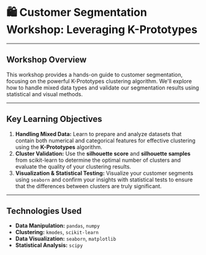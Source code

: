 # 🛍️ Customer Segmentation Workshop: Leveraging K-Prototypes

---

## **Workshop Overview**

This workshop provides a hands-on guide to customer segmentation, focusing on the powerful K-Prototypes clustering algorithm. We'll explore how to handle mixed data types and validate our segmentation results using statistical and visual methods.

---

## **Key Learning Objectives**

1.  **Handling Mixed Data:** Learn to prepare and analyze datasets that contain both numerical and categorical features for effective clustering using the **K-Prototypes** algorithm.
2.  **Cluster Validation:** Use the **silhouette score** and **silhouette samples** from scikit-learn to determine the optimal number of clusters and evaluate the quality of your clustering results.
3.  **Visualization & Statistical Testing:** Visualize your customer segments using `seaborn` and confirm your insights with statistical tests to ensure that the differences between clusters are truly significant.

---

## **Technologies Used**

* **Data Manipulation:** `pandas`, `numpy`
* **Clustering:** `kmodes`, `scikit-learn`
* **Data Visualization:** `seaborn`, `matplotlib`
* **Statistical Analysis:** `scipy`
